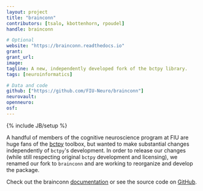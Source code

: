 ```yaml
---
layout: project
title: "brainconn"
contributors: [tsalo, kbottenhorn, rpoudel]
handle: brainconn

# Optional
website: "https://brainconn.readthedocs.io"
grant:
grant_url:
image:
tagline: A new, independently developed fork of the bctpy library.
tags: [neuroinformatics]

# Data and code
github: ["https://github.com/FIU-Neuro/brainconn"]
neurovault:
openneuro:
osf:
---
```

{% include JB/setup %}

A handful of members of the cognitive neuroscience program at FIU are huge fans of the [bctpy](https://github.com/aestrivex/bctpy) toolbox, but wanted to make substantial changes independently of `bctpy`'s development. In order to release our changes (while still respecting original `bctpy` development and licensing), we renamed our fork to `brainconn` and are working to reorganize and develop the package.

Check out the brainconn [documentation](https://brainconn.readthedocs.io) or see the source code on [GitHub](https://github.com/FIU-Neuro/brainconn).
